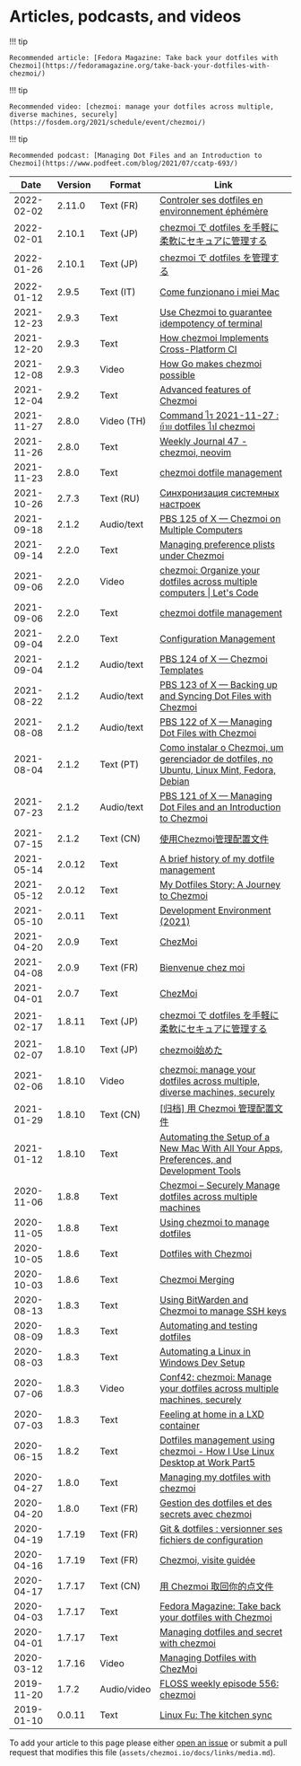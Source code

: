 # Articles, podcasts, and videos

!!! tip

    Recommended article: [Fedora Magazine: Take back your dotfiles with Chezmoi](https://fedoramagazine.org/take-back-your-dotfiles-with-chezmoi/)

!!! tip

    Recommended video: [chezmoi: manage your dotfiles across multiple, diverse machines, securely](https://fosdem.org/2021/schedule/event/chezmoi/)

!!! tip

    Recommended podcast: [Managing Dot Files and an Introduction to Chezmoi](https://www.podfeet.com/blog/2021/07/ccatp-693/)

| Date       | Version | Format      | Link                                                                                                                                                                                                                |
| ---------- | ------- | ----------- | ------------------------------------------------------------------------------------------------------------------------------------------------------------------------------------------------------------------- |
| 2022-02-02 | 2.11.0  | Text (FR)   | [Controler ses dotfiles en environnement éphémère](https://blog.wescale.fr/2022/02/02/controler-ses-dotfiles-en-environnement-ephemere-2/)                                                                          |
| 2022-02-01 | 2.10.1  | Text (JP)   | [chezmoi で dotfiles を手軽に柔軟にセキュアに管理する](https://zenn.dev/ryo_kawamata/articles/introduce-chezmoi)                                                                                                    |
| 2022-01-26 | 2.10.1  | Text (JP)   | [chezmoi で dotfiles を管理する](https://blog.zoncoen.net/2022/01/26/chezmoi/)                                                                                                                                      |
| 2022-01-12 | 2.9.5   | Text (IT)   | [Come funzionano i miei Mac](https://correntedebole.com/come-funzionano-i-miei-mac/)                                                                                                                                |
| 2021-12-23 | 2.9.3   | Text        | [Use Chezmoi to guarantee idempotency of terminal](https://www.wazaterm.com/blog/advent-calendar-2021/use-chezmoi-to-guarantee-idempotency-of-terminal)                                                             |
| 2021-12-20 | 2.9.3   | Text        | [How chezmoi Implements Cross-Platform CI](https://gopheradvent.com/calendar/2021/how-chezmoi-implements-cross-platform-ci/)                                                                                        |
| 2021-12-08 | 2.9.3   | Video       | [How Go makes chezmoi possible](https://www.youtube.com/watch?v=5XiewS8ZbH8&t=1044s)                                                                                                                                |
| 2021-12-04 | 2.9.2   | Text        | [Advanced features of Chezmoi](https://zerokspot.com/weblog/2021/12/04/advanced-chezmoi/)                                                                                                                           |
| 2021-11-27 | 2.8.0   | Video (TH)  | [Command ไร 2021-11-27 : ย้าย dotfiles ไป chezmoi](https://www.youtube.com/watch?v=8ybNfCfnF2Y)                                                                                                                      |
| 2021-11-26 | 2.8.0   | Text        | [Weekly Journal 47 - chezmoi, neovim](https://scottbanwart.com/blog/2021/11/weekly-journal-47-chezmoi-neovim/)                                                                                                      |
| 2021-11-23 | 2.8.0   | Text        | [chezmoi dotfile management](https://www.jacobbolda.com/chezmoi-dotfile-management)                                                                                                                                 |
| 2021-10-26 | 2.7.3   | Text (RU)   | [Синхронизация системных настроек](https://habr.com/en/post/585578/)                                                                                                                                                |
| 2021-09-18 | 2.1.2   | Audio/text  | [PBS 125 of X — Chezmoi on Multiple Computers](https://pbs.bartificer.net/pbs125)                                                                                                                                   |
| 2021-09-14 | 2.2.0   | Text        | [Managing preference plists under Chezmoi](https://zacwe.st/2021/09/14/managing-preference-plists-under-chezmoi/)                                                                                                   |
| 2021-09-06 | 2.2.0   | Video       | [chezmoi: Organize your dotfiles across multiple computers \| Let's Code](https://www.youtube.com/watch?v=L_Y3s0PS_Cg)                                                                                              |
| 2021-09-06 | 2.2.0   | Text        | [chezmoi dotfile management](https://www.jacobbolda.com/chezmoi-dotfile-management)                                                                                                                                 |
| 2021-09-04 | 2.2.0   | Text        | [Configuration Management](https://cj.rs/blog/my-setup/chezmoi/)                                                                                                                                                    |
| 2021-09-04 | 2.1.2   | Audio/text  | [PBS 124 of X — Chezmoi Templates](https://pbs.bartificer.net/pbs124)                                                                                                                                               |
| 2021-08-22 | 2.1.2   | Audio/text  | [PBS 123 of X — Backing up and Syncing Dot Files with Chezmoi](https://pbs.bartificer.net/pbs123)                                                                                                                   |
| 2021-08-08 | 2.1.2   | Audio/text  | [PBS 122 of X — Managing Dot Files with Chezmoi](https://pbs.bartificer.net/pbs122)                                                                                                                                 |
| 2021-08-04 | 2.1.2   | Text (PT)   | [Como instalar o Chezmoi, um gerenciador de dotfiles, no Ubuntu, Linux Mint, Fedora, Debian](https://sempreupdate.com.br/como-instalar-o-chezmoi-um-gerenciador-de-dotfiles-no-ubuntu-linux-mint-fedora-debian/)    |
| 2021-07-23 | 2.1.2   | Audio/text  | [PBS 121 of X — Managing Dot Files and an Introduction to Chezmoi](https://www.podfeet.com/blog/2021/07/ccatp-693/)                                                                                                 |
| 2021-07-15 | 2.1.2   | Text (CN)   | [使用Chezmoi管理配置文件](https://marvinsblog.net/post/2021-07-15-chezmoi-intro/)                                                                                                                                   |
| 2021-05-14 | 2.0.12  | Text        | [A brief history of my dotfile management](https://jonathanbartlett.co.uk/2021/05/14/a-brief-history-of-my-dotfiles.html)                                                                                           |
| 2021-05-12 | 2.0.12  | Text        | [My Dotfiles Story: A Journey to Chezmoi](https://www.mikekasberg.com/blog/2021/05/12/my-dotfiles-story.html)                                                                                                       |
| 2021-05-10 | 2.0.11  | Text        | [Development Environment (2021)](https://ideas.offby1.net/posts/development-environment-2021.html)                                                                                                                  |
| 2021-04-20 | 2.0.9   | Text        | [ChezMoi](https://johnmathews.eu/chezmoi.html)                                                                                                                                                                      |
| 2021-04-08 | 2.0.9   | Text (FR)   | [Bienvenue chez moi](https://blogduyax.madyanne.fr/2021/bienvenue-chez-moi/)                                                                                                                                        |
| 2021-04-01 | 2.0.7   | Text        | [ChezMoi](https://johnmathews.is/chezmoi.html)                                                                                                                                                                      |
| 2021-02-17 | 1.8.11  | Text (JP)   | [chezmoi で dotfiles を手軽に柔軟にセキュアに管理する](https://zenn.dev/ryo_kawamata/articles/introduce-chezmoi)                                                                                                    |
| 2021-02-07 | 1.8.10  | Text (JP)   | [chezmoi始めた](https://joe-noh.hatenablog.com/entry/2021/02/07/215733)                                                                                                                                             |
| 2021-02-06 | 1.8.10  | Video       | [chezmoi: manage your dotfiles across multiple, diverse machines, securely](https://fosdem.org/2021/schedule/event/chezmoi/)                                                                                        |
| 2021-01-29 | 1.8.10  | Text (CN)   | [[归档] 用 Chezmoi 管理配置文件](https://axionl.me/p/%E5%BD%92%E6%A1%A3-%E7%94%A8-chezmoi-%E7%AE%A1%E7%90%86%E9%85%8D%E7%BD%AE%E6%96%87%E4%BB%B6/)                                                                  |
| 2021-01-12 | 1.8.10  | Text        | [Automating the Setup of a New Mac With All Your Apps, Preferences, and Development Tools](https://www.moncefbelyamani.com/automating-the-setup-of-a-new-mac-with-all-your-apps-preferences-and-development-tools/) |
| 2020-11-06 | 1.8.8   | Text        | [Chezmoi – Securely Manage dotfiles across multiple machines](https://computingforgeeks.com/chezmoi-manage-dotfiles-across-multiple-machines/)                                                                      |
| 2020-11-05 | 1.8.8   | Text        | [Using chezmoi to manage dotfiles](https://pashinskikh.de/posts/chezmoi/)                                                                                                                                           |
| 2020-10-05 | 1.8.6   | Text        | [Dotfiles with Chezmoi](https://blog.lazkani.io/posts/backup/dotfiles-with-chezmoi/)                                                                                                                                |
| 2020-10-03 | 1.8.6   | Text        | [Chezmoi Merging](https://benoit.srht.site/2020-10-03-chezmoi-merging/)                                                                                                                                             |
| 2020-08-13 | 1.8.3   | Text        | [Using BitWarden and Chezmoi to manage SSH keys](https://www.jx0.uk/chezmoi/bitwarden/unix/ssh/2020/08/13/bitwarden-chezmoi-ssh-key.html)                                                                           |
| 2020-08-09 | 1.8.3   | Text        | [Automating and testing dotfiles](https://seds.nl/posts/automating-and-testing-dotfiles/)                                                                                                                           |
| 2020-08-03 | 1.8.3   | Text        | [Automating a Linux in Windows Dev Setup](https://matt.aimonetti.net/posts/2020-08-automating-a-linux-in-windows-dev-setup/)                                                                                        |
| 2020-07-06 | 1.8.3   | Video       | [Conf42: chezmoi: Manage your dotfiles across multiple machines, securely](https://www.youtube.com/watch?v=JrCMCdvoMAw)                                                                                             |
| 2020-07-03 | 1.8.3   | Text        | [Feeling at home in a LXD container](https://ubuntu.com/blog/feeling-at-home-in-a-lxd-container)                                                                                                                    |
| 2020-06-15 | 1.8.2   | Text        | [Dotfiles management using chezmoi - How I Use Linux Desktop at Work Part5](https://blog.benoitj.ca/2020-06-15-how-i-use-linux-desktop-at-work-part5-dotfiles/)                                                     |
| 2020-04-27 | 1.8.0   | Text        | [Managing my dotfiles with chezmoi](http://blog.emilieschario.com/post/managing-my-dotfiles-with-chezmoi/)                                                                                                          |
| 2020-04-20 | 1.8.0   | Text (FR)   | [Gestion des dotfiles et des secrets avec chezmoi](https://blog.arkey.fr/2020/04/01/manage_dotfiles_with_chezmoi.fr/)                                                                                               |
| 2020-04-19 | 1.7.19  | Text (FR)   | [Git & dotfiles : versionner ses fichiers de configuration](https://www.armandphilippot.com/dotfiles-git-fichiers-configuration/)                                                                                   |
| 2020-04-16 | 1.7.19  | Text (FR)   | [Chezmoi, visite guidée](https://blog.wescale.fr/2020/04/16/chezmoi-visite-guidee/)                                                                                                                                 |
| 2020-04-17 | 1.7.17  | Text (CN)   | [用 Chezmoi 取回你的点文件](https://blog.csdn.net/F8qG7f9YD02Pe/article/details/105548429)                                                                                                                          |
| 2020-04-03 | 1.7.17  | Text        | [Fedora Magazine: Take back your dotfiles with Chezmoi](https://fedoramagazine.org/take-back-your-dotfiles-with-chezmoi/)                                                                                           |
| 2020-04-01 | 1.7.17  | Text        | [Managing dotfiles and secret with chezmoi](https://blog.arkey.fr/2020/04/01/manage_dotfiles_with_chezmoi/)                                                                                                         |
| 2020-03-12 | 1.7.16  | Video       | [Managing Dotfiles with ChezMoi](https://www.youtube.com/watch?v=HXx6ugA98Qo)                                                                                                                                       |
| 2019-11-20 | 1.7.2   | Audio/video | [FLOSS weekly episode 556: chezmoi](https://twit.tv/shows/floss-weekly/episodes/556)                                                                                                                                |
| 2019-01-10 | 0.0.11  | Text        | [Linux Fu: The kitchen sync](https://hackaday.com/2019/01/10/linux-fu-the-kitchen-sync/)                                                                                                                            |

To add your article to this page please either [open an
issue](https://github.com/twpayne/chezmoi/issues/new/choose) or submit a pull
request that modifies this file (`assets/chezmoi.io/docs/links/media.md`).
